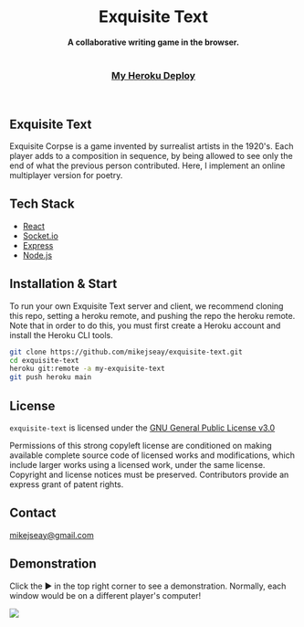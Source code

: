 <div align="center">
  <h1 align="center">Exquisite Text</h1>
  <strong>A collaborative writing game in the browser.</strong>
</div>
<br />

<div align="center">
  <h3>
    <a href="https://exquisite-text-js-hub-1.herokuapp.com/">
      My Heroku Deploy
    </a>
  </h3>
</div>
<br />

## Exquisite Text

Exquisite Corpse is a game invented by surrealist artists in the 1920's. Each player adds to a composition in sequence, by being allowed to see only the end of what the previous person contributed. Here, I implement an online multiplayer version for poetry.


## Tech Stack

- [React](https://reactjs.org/)
- [Socket.io](https://socket.io/)
- [Express](https://expressjs.com/)
- [Node.js](https://nodejs.org/en/)


## Installation & Start

To run your own Exquisite Text server and client, we recommend cloning this repo, setting a heroku remote, and pushing the repo the heroku remote. Note that in order to do this, you must first create a Heroku account and install the Heroku CLI tools.

```sh
git clone https://github.com/mikejseay/exquisite-text.git
cd exquisite-text
heroku git:remote -a my-exquisite-text
git push heroku main
```


## License

`exquisite-text` is licensed under the
[GNU General Public License v3.0](https://github.com/mikejseay/exquisite-text/blob/main/LICENSE)

Permissions of this strong copyleft license are conditioned on making available complete source code of licensed works and modifications, which include larger works using a licensed work, under the same license. Copyright and license notices must be preserved. Contributors provide an express grant of patent rights.


## Contact

mikejseay@gmail.com


## Demonstration

Click the ▶ in the top right corner to see a demonstration. Normally, each window would be on a different player's computer!

![](https://github.com/mikejseay/exquisite-text/blob/main/public/exquisiteDemonstrationSmaller.gif)
